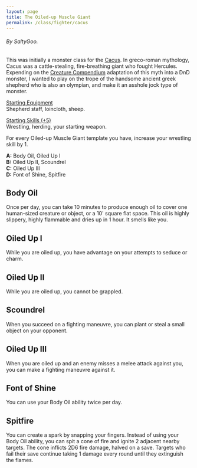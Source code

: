 ```yaml
---
layout: page
title: The Oiled-up Muscle Giant
permalink: /class/fighter/cacus
---
```


###### By SaltyGoo.

<span class="alchemy"> This was initially a monster class for the [Cacus](https://saltygoo.github.io/monsters/cacus). In greco-roman mythology, Cacus was a cattle-stealing, fire-breathing giant who fought Hercules. Expending on the [Creature Compendium](https://www.drivethrurpg.com/product/147588/CC1-Creature-Compendium) adaptation of this myth into a DnD monster, I wanted to play on the trope of the handsome ancient greek shepherd who is also an olympian, and make it an asshole jock type of monster. </span>

<ins>Starting Equipment</ins><br>
Shepherd staff, loincloth, sheep.

<ins>Starting Skills (+5)</ins><br>
Wrestling, herding, your starting weapon.

For every Oiled-up Muscle Giant template you have, increase your wrestling skill by 1.

**A:** Body Oil, Oiled Up I<br>
**B:** Oiled Up II, Scoundrel<br>
**C:** Oiled Up III<br>
**D:** Font of Shine, Spitfire<br>

## Body Oil
Once per day, you can take 10 minutes to produce enough oil to cover one human-sized creature or object, or a 10' square flat space. This oil is highly slippery, highly flammable and dries up in 1 hour. It smells like you.

## Oiled Up I
While you are oiled up, you have advantage on your attempts to seduce or charm.

## Oiled Up II
While you are oiled up, you cannot be grappled.

## Scoundrel
When you succeed on a fighting maneuvre, you can plant or steal a small object on your opponent.

## Oiled Up III
When you are oiled up and an enemy misses a melee attack against you, you can make a fighting maneuvre against it.

## Font of Shine
You can use your Body Oil ability twice per day.

## Spitfire
You can create a spark by snapping your fingers. Instead of using your Body Oil ability, you can spit a cone of fire and ignite 2 adjacent nearby targets. The cone inflicts 2D6 fire damage, halved on a save. Targets who fail their save continue taking 1 damage every round until they extinguish the flames.
